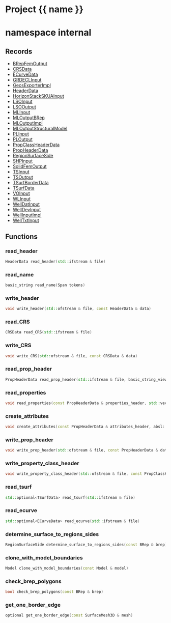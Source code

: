 <script setup>
import {useRoute} from 'vitepress'
const {path} = useRoute()
const tokens = path.split('/')
const words = tokens[2].split('-');
for (let i = 0; i < words.length; i++) {
    words[i] = words[i].charAt(0).toUpperCase() + words[i].slice(1);
    words[i] = words[i].replace('geode', 'Geode')
}
const name = words.join('-');
</script>
# Project {{ name }}

# namespace internal



## Records

* [BRepFemOutput](BRepFemOutput.md)
* [CRSData](CRSData.md)
* [ECurveData](ECurveData.md)
* [GRDECLInput](GRDECLInput.md)
* [GeosExporterImpl](GeosExporterImpl.md)
* [HeaderData](HeaderData.md)
* [HorizonStackSKUAInput](HorizonStackSKUAInput.md)
* [LSOInput](LSOInput.md)
* [LSOOutput](LSOOutput.md)
* [MLInput](MLInput.md)
* [MLOutputBRep](MLOutputBRep.md)
* [MLOutputImpl](MLOutputImpl.md)
* [MLOutputStructuralModel](MLOutputStructuralModel.md)
* [PLInput](PLInput.md)
* [PLOutput](PLOutput.md)
* [PropClassHeaderData](PropClassHeaderData.md)
* [PropHeaderData](PropHeaderData.md)
* [RegionSurfaceSide](RegionSurfaceSide.md)
* [SHPInput](SHPInput.md)
* [SolidFemOutput](SolidFemOutput.md)
* [TSInput](TSInput.md)
* [TSOutput](TSOutput.md)
* [TSurfBorderData](TSurfBorderData.md)
* [TSurfData](TSurfData.md)
* [VOInput](VOInput.md)
* [WLInput](WLInput.md)
* [WellDatInput](WellDatInput.md)
* [WellDevInput](WellDevInput.md)
* [WellInputImpl](WellInputImpl.md)
* [WellTxtInput](WellTxtInput.md)


## Functions

### read_header

```cpp
HeaderData read_header(std::ifstream & file)
```


### read_name

```cpp
basic_string read_name(Span tokens)
```


### write_header

```cpp
void write_header(std::ofstream & file, const HeaderData & data)
```


### read_CRS

```cpp
CRSData read_CRS(std::ifstream & file)
```


### write_CRS

```cpp
void write_CRS(std::ofstream & file, const CRSData & data)
```


### read_prop_header

```cpp
PropHeaderData read_prop_header(std::ifstream & file, basic_string_view prefix)
```


### read_properties

```cpp
void read_properties(const PropHeaderData & properties_header, std::vector<std::vector<double> > & attribute_values, Span tokens, geode::index_t line_properties_position)
```


### create_attributes

```cpp
void create_attributes(const PropHeaderData & attributes_header, absl::Span<const std::vector<double> > attributes_values, geode::AttributeManager & attribute_manager, geode::index_t nb_vertices, Span inverse_vertex_mapping)
```


### write_prop_header

```cpp
void write_prop_header(std::ofstream & file, const PropHeaderData & data)
```


### write_property_class_header

```cpp
void write_property_class_header(std::ofstream & file, const PropClassHeaderData & data)
```


### read_tsurf

```cpp
std::optional<TSurfData> read_tsurf(std::ifstream & file)
```


### read_ecurve

```cpp
std::optional<ECurveData> read_ecurve(std::ifstream & file)
```


### determine_surface_to_regions_sides

```cpp
RegionSurfaceSide determine_surface_to_regions_sides(const BRep & brep)
```


### clone_with_model_boundaries

```cpp
Model clone_with_model_boundaries(const Model & model)
```


### check_brep_polygons

```cpp
bool check_brep_polygons(const BRep & brep)
```


### get_one_border_edge

```cpp
optional get_one_border_edge(const SurfaceMesh3D & mesh)
```




